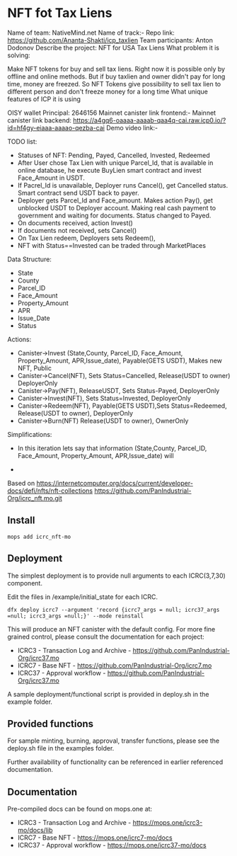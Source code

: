 # NFT fot Tax Liens
Name of team: NativeMind.net
Name of track:-
Repo link: https://github.com/Ananta-Shakti/icp_taxlien
Team participants: Anton Dodonov
Describe the project: NFT for USA Tax Liens
What problem it is solving:

Make NFT tokens for buy and sell tax liens.
Right now it is possible only by offline and online methods. But if buy taxlien and owner didn't pay for long time, money are freezed. So NFT Tokens give possibility to sell tax lien to different person and don't freeze money for a long time
What unique features of ICP it is using

OISY wallet Principal: 2646156
Mainnet canister link frontend:-
Mainnet canister link backend: https://a4gq6-oaaaa-aaaab-qaa4q-cai.raw.icp0.io/?id=hf4gy-eiaaa-aaaao-qezba-cai
Demo video link:-

TODO list:
* Statuses of NFT: Pending, Payed, Cancelled, Invested, Redeemed
* After User chose Tax Lien with unique Parcel_Id, that is available in online database, he execute BuyLien smart contract and invest Face_Amount in USDT.
* If Pacrel_Id is unavailable, Deployer runs Cancel(), get Cancelled status. Smart contract send USDT back to payer.
* Deployer gets Parcel_Id and Face_amount. Makes action Pay(), get unblocked USDT to Deployer account.  Making real cash payment to government and waiting for documents. Status changed to Payed.
* On documents received, action Invest()
* If documents not received, sets Cancel()
* On Tax Lien redeem, Deployers sets Redeem(), 
* NFT with Status==Invested can be traded through MarketPlaces

Data Structure:
* State
* County
* Parcel_ID
* Face_Amount
* Property_Amount
* APR
* Issue_Date
* Status

Actions:
* Canister->Invest (State,County, Parcel_ID, Face_Amount, Property_Amount, APR,Issue_date), Payable(GETS USDT), Makes new NFT, Public
* Canister->Cancel(NFT), Sets Status=Cancelled, Release(USDT to owner) DeployerOnly
* Canister->Pay(NFT), ReleaseUSDT, Sets Status-Payed, DeployerOnly
* Canister->Invest(NFT), Sets Status=Invested, DeployerOnly
* Canister->Redeem(NFT), Payable(GETS USDT),Sets Status=Redeemed, Release(USDT to owner), DeployerOnly
* Canister->Burn(NFT) Release(USDT to owner), OwnerOnly


Simplifications:
* In this iteration lets say that information (State,County, Parcel_ID, Face_Amount, Property_Amount, APR,Issue_date) will



* 

Based on https://internetcomputer.org/docs/current/developer-docs/defi/nfts/nft-collections https://github.com/PanIndustrial-Org/icrc_nft.mo.git

## Install
```
mops add icrc_nft-mo
```

## Deployment

The simplest deployment is to provide null arguments to each ICRC(3,7,30) component.

Edit the files in /example/initial_state for each ICRC.

```
dfx deploy icrc7 --argument 'record {icrc7_args = null; icrc37_args =null; icrc3_args =null;}' --mode reinstall
```

This will produce an NFT canister with the default config.  For more fine grained control, please consult the documentation for each project:

- ICRC3 - Transaction Log and Archive - https://github.com/PanIndustrial-Org/icrc37.mo
- ICRC7 - Base NFT - https://github.com/PanIndustrial-Org/icrc7.mo
- ICRC37 - Approval workflow - https://github.com/PanIndustrial-Org/icrc37.mo

A sample deployment/functional script is provided in deploy.sh in the example folder.

## Provided functions

For sample minting, burning, approval, transfer functions, please see the deploy.sh file in the examples folder.

Further availability of functionality can be referenced in earlier referenced documentation.

## Documentation

Pre-compiled docs can be found on mops.one at:

- ICRC3 - Transaction Log and Archive - https://mops.one/icrc3-mo/docs/lib
- ICRC7 - Base NFT - https://mops.one/icrc7-mo/docs
- ICRC37 - Approval workflow - https://mops.one/icrc37-mo/docs
